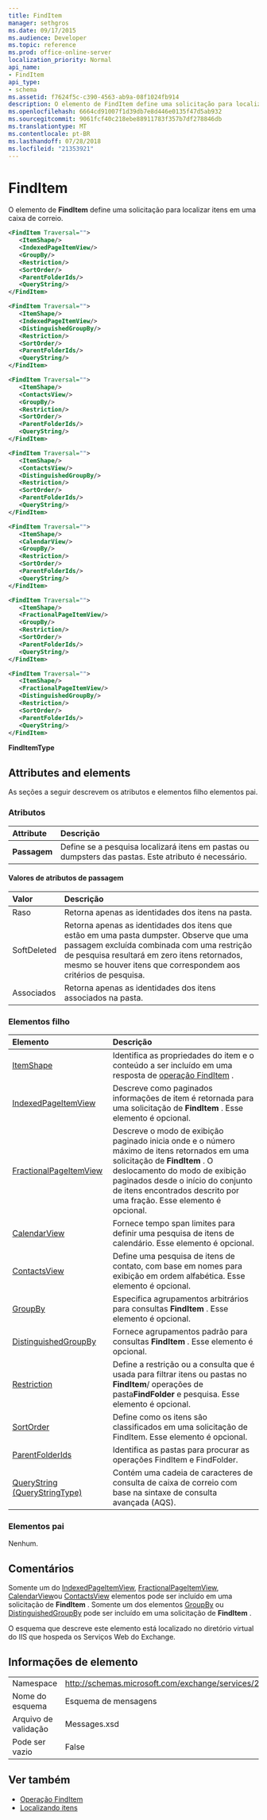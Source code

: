 ```yaml
---
title: FindItem
manager: sethgros
ms.date: 09/17/2015
ms.audience: Developer
ms.topic: reference
ms.prod: office-online-server
localization_priority: Normal
api_name:
- FindItem
api_type:
- schema
ms.assetid: f7624f5c-c390-4563-ab9a-08f1024fb914
description: O elemento de FindItem define uma solicitação para localizar itens em uma caixa de correio.
ms.openlocfilehash: 6664cd91007f1d39db7e8d446e0135f47d5ab932
ms.sourcegitcommit: 9061fcf40c218ebe88911783f357b7df278846db
ms.translationtype: MT
ms.contentlocale: pt-BR
ms.lasthandoff: 07/28/2018
ms.locfileid: "21353921"
---
```

# <a name="finditem"></a>FindItem

O elemento de **FindItem** define uma solicitação para localizar itens em uma caixa de correio. 
  
```xml
<FindItem Traversal="">
   <ItemShape/>
   <IndexedPageItemView/>
   <GroupBy/>
   <Restriction/>
   <SortOrder/>
   <ParentFolderIds/>
   <QueryString/>
</FindItem>
```

```xml
<FindItem Traversal="">
   <ItemShape/>
   <IndexedPageItemView/>
   <DistinguishedGroupBy/>
   <Restriction/>
   <SortOrder/>
   <ParentFolderIds/>
   <QueryString/>
</FindItem>
```

```xml
<FindItem Traversal="">
   <ItemShape/>
   <ContactsView/>
   <GroupBy/>
   <Restriction/>
   <SortOrder/>
   <ParentFolderIds/>
   <QueryString/>
</FindItem>
```

```xml
<FindItem Traversal="">
   <ItemShape/>
   <ContactsView/> 
   <DistinguishedGroupBy/>
   <Restriction/>
   <SortOrder/>
   <ParentFolderIds/>
   <QueryString/>
</FindItem>
```

```xml
<FindItem Traversal="">
   <ItemShape/>
   <CalendarView/>
   <GroupBy/>
   <Restriction/>
   <SortOrder/>
   <ParentFolderIds/>
   <QueryString/>
</FindItem>
```

```xml
<FindItem Traversal="">
   <ItemShape/>
   <FractionalPageItemView/>
   <GroupBy/>
   <Restriction/>
   <SortOrder/>
   <ParentFolderIds/>
   <QueryString/>
</FindItem>
```

```xml
<FindItem Traversal="">
   <ItemShape/>
   <FractionalPageItemView/>
   <DistinguishedGroupBy/>
   <Restriction/>
   <SortOrder/>
   <ParentFolderIds/>
   <QueryString/>
</FindItem>
```


**FindItemType**

## <a name="attributes-and-elements"></a>Attributes and elements

As seções a seguir descrevem os atributos e elementos filho elementos pai.
  
### <a name="attributes"></a>Atributos

|**Attribute**|**Descrição**|
|:-----|:-----|
|**Passagem** <br/> |Define se a pesquisa localizará itens em pastas ou dumpsters das pastas. Este atributo é necessário.  <br/> |
   
#### <a name="traversal-attribute-values"></a>Valores de atributos de passagem

|**Valor**|**Descrição**|
|:-----|:-----|
|Raso  <br/> |Retorna apenas as identidades dos itens na pasta.  <br/> |
|SoftDeleted  <br/> |Retorna apenas as identidades dos itens que estão em uma pasta dumpster. Observe que uma passagem excluída combinada com uma restrição de pesquisa resultará em zero itens retornados, mesmo se houver itens que correspondem aos critérios de pesquisa.  <br/> |
|Associados  <br/> |Retorna apenas as identidades dos itens associados na pasta.  <br/> |
   
### <a name="child-elements"></a>Elementos filho

|**Elemento**|**Descrição**|
|:-----|:-----|
|[ItemShape](itemshape.md) <br/> |Identifica as propriedades do item e o conteúdo a ser incluído em uma resposta de [operação FindItem](finditem-operation.md) .  <br/> |
|[IndexedPageItemView](indexedpageitemview.md) <br/> |Descreve como paginados informações de item é retornada para uma solicitação de **FindItem** . Esse elemento é opcional.  <br/> |
|[FractionalPageItemView](fractionalpageitemview.md) <br/> |Descreve o modo de exibição paginado inicia onde e o número máximo de itens retornados em uma solicitação de **FindItem** . O deslocamento do modo de exibição paginados desde o início do conjunto de itens encontrados descrito por uma fração. Esse elemento é opcional.  <br/> |
|[CalendarView](calendarview.md) <br/> |Fornece tempo span limites para definir uma pesquisa de itens de calendário. Esse elemento é opcional.  <br/> |
|[ContactsView](contactsview.md) <br/> |Define uma pesquisa de itens de contato, com base em nomes para exibição em ordem alfabética. Esse elemento é opcional.  <br/> |
|[GroupBy](groupby.md) <br/> |Especifica agrupamentos arbitrários para consultas **FindItem** . Esse elemento é opcional.  <br/> |
|[DistinguishedGroupBy](distinguishedgroupby.md) <br/> |Fornece agrupamentos padrão para consultas **FindItem** . Esse elemento é opcional.  <br/> |
|[Restriction](restriction.md) <br/> |Define a restrição ou a consulta que é usada para filtrar itens ou pastas no **FindItem**/ operações de pasta**FindFolder** e pesquisa. Esse elemento é opcional.  <br/> |
|[SortOrder](sortorder.md) <br/> |Define como os itens são classificados em uma solicitação de FindItem. Esse elemento é opcional.  <br/> |
|[ParentFolderIds](parentfolderids.md) <br/> |Identifica as pastas para procurar as operações FindItem e FindFolder.  <br/> |
|[QueryString (QueryStringType)](querystring-querystringtype.md) <br/> |Contém uma cadeia de caracteres de consulta de caixa de correio com base na sintaxe de consulta avançada (AQS).  <br/> |
   
### <a name="parent-elements"></a>Elementos pai

Nenhum.
  
## <a name="remarks"></a>Comentários

Somente um do [IndexedPageItemView](indexedpageitemview.md), [FractionalPageItemView](fractionalpageitemview.md), [CalendarView](calendarview.md)ou [ContactsView](contactsview.md) elementos pode ser incluído em uma solicitação de **FindItem** . Somente um dos elementos [GroupBy](groupby.md) ou [DistinguishedGroupBy](distinguishedgroupby.md) pode ser incluído em uma solicitação de **FindItem** . 
  
O esquema que descreve este elemento está localizado no diretório virtual do IIS que hospeda os Serviços Web do Exchange.
  
## <a name="element-information"></a>Informações de elemento

|||
|:-----|:-----|
|Namespace  <br/> |http://schemas.microsoft.com/exchange/services/2006/messages  <br/> |
|Nome do esquema  <br/> |Esquema de mensagens  <br/> |
|Arquivo de validação  <br/> |Messages.xsd  <br/> |
|Pode ser vazio  <br/> |False  <br/> |
   
## <a name="see-also"></a>Ver também

- [Operação FindItem](finditem-operation.md)
- [Localizando itens](http://msdn.microsoft.com/library/63af1f9c-464b-4fca-9ae3-3d60f24ca93c%28Office.15%29.aspx)

